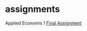 # assignments
Applied Economis 1 [Final Assignment](https://github.com/FDBorja/assignments/blob/master/Python%20Final%20Assignment.ipynb)
